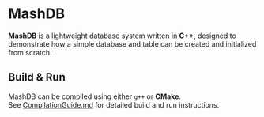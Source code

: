 # MashDB

**MashDB** is a lightweight database system written in **C++**, designed to demonstrate how a simple database and table can be created and initialized from scratch.

## Build & Run
MashDB can be compiled using either `g++` or **CMake**.  
See [CompilationGuide.md](./CompilationGuide.md) for detailed build and run instructions.
